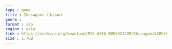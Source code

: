 ```yaml
---
type : game
title : Ikusagami (Japan)
genre : 
format : iso
region : asia
link : https://archive.org/download/PS2-ASIA-ROMS321COM/Ikusagami%20%28Japan%29.7z
size : 1.7GB
---
```

